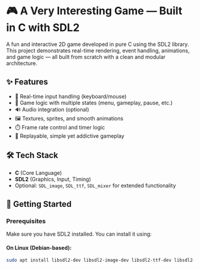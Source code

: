 # 🎮 A Very Interesting Game — Built in C with SDL2

A fun and interactive 2D game developed in pure C using the SDL2 library. This project demonstrates real-time rendering, event handling, animations, and game logic — all built from scratch with a clean and modular architecture.

## ✨ Features

- 🎯 Real-time input handling (keyboard/mouse)
- 🧠 Game logic with multiple states (menu, gameplay, pause, etc.)
- 🔊 Audio integration (optional)
- 🖼️ Textures, sprites, and smooth animations
- ⏱️ Frame rate control and timer logic
- 🔁 Replayable, simple yet addictive gameplay

## 🛠️ Tech Stack

- **C** (Core Language)
- **SDL2** (Graphics, Input, Timing)
- Optional: `SDL_image`, `SDL_ttf`, `SDL_mixer` for extended functionality

## 🚀 Getting Started

### Prerequisites

Make sure you have SDL2 installed. You can install it using:

#### On Linux (Debian-based):
```bash
sudo apt install libsdl2-dev libsdl2-image-dev libsdl2-ttf-dev libsdl2-mixer-dev
